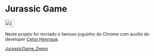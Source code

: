 # Jurassic Game

<a href="https://www.linkedin.com/in/jos%C3%A9-wesley-da-silva-220376200/" target="blank"><img align="center" src="https://www.flaticon.com/svg/vstatic/svg/145/145807.svg?token=exp=1611375404~hmac=83625b70eed06b26de7ef3709e7253c5" alt="josé-wesley-da-silva" height="25" width="30" /></a>

Neste projeto foi recriado o famoso joguinho do Chrome com auxilio do developer [Celso Henrique](https://www.linkedin.com/in/devfrontend/).

[JurassicGame_Demo](https://www.linkedin.com/posts/jos%C3%A9-wesley-da-silva-220376200_boa-noite-recriando-o-famoso-joguinho-do-activity-6758602294108966912-_HZg)

